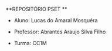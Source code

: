 **REPOSITÓRIO PSET **

  - Aluno: Lucas do Amaral Mosquéra

  - Professor: Abrantes Araujo Silva Filho

  - Turma: CC1M
